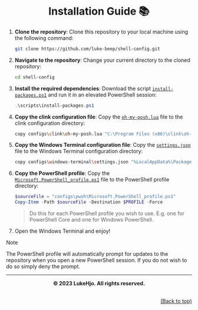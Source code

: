 <div align="center">

# Installation Guide 📚

</div>

1. **Clone the repository**: Clone this repository to your local machine using the following command:

   ```bash
   git clone https://github.com/luke-beep/shell-config.git
   ```

2. **Navigate to the repository**: Change your current directory to the cloned repository:

   ```bash
   cd shell-config
   ```

3. **Install the required dependencies**: Download the script [`install-packages.ps1`](/scripts/install-packages.ps1) and run it in an elevated PowerShell session:

   ```powershell
   .\scripts\install-packages.ps1
   ```

4. **Copy the clink configuration file**: Copy the [`oh-my-posh.lua`](/configs/clink/oh-my-posh.lua) file to the clink configuration directory:

   ```bash
   copy configs\clink\oh-my-posh.lua "C:\Program Files (x86)\clink\oh-my-posh.lua"
   ```

5. **Copy the Windows Terminal configuration file**: Copy the [`settings.json`](/configs/windows-terminal/settings.json) file to the Windows Terminal configuration directory:

   ```bash
   copy configs\windows-terminal\settings.json "%LocalAppData%\Packages\Microsoft.WindowsTerminal_8wekyb3d8bbwe\LocalState\settings.json"
   ```

6. **Copy the PowerShell profile**: Copy the [`Microsoft.PowerShell_profile.ps1`](/configs/powershell/Microsoft.PowerShell_profile.ps1) file to the PowerShell profile directory:

   ```powershell
   $sourceFile = "configs\pwsh\Microsoft.PowerShell_profile.ps1"
   Copy-Item -Path $sourceFile -Destination $PROFILE -Force
   ```

   > Do this for each PowerShell profile you wish to use. E.g. one for PowerShell Core and one for Windows PowerShell.

7. Open the Windows Terminal and enjoy!

> [!NOTE]
> The PowerShell profile will automatically prompt for updates to the repository when you open a new PowerShell session. If you do not wish to do so simply deny the prompt.

---

**<div align="center" id="footer">© 2023 LukeHjo. All rights reserved. <div>**
<br>

<div align="right"><a href="#">(Back to top)</a></div>
